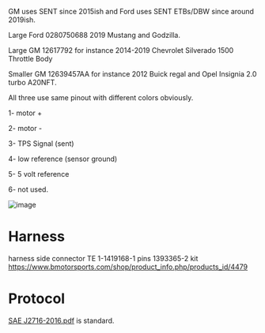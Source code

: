 GM uses SENT since 2015ish and Ford uses SENT ETBs/DBW since around 2019ish.

Large Ford 0280750688 2019 Mustang and Godzilla.

Large GM 12617792 for instance 2014-2019 Chevrolet Silverado 1500 Throttle Body

Smaller GM 12639457AA for instance 2012 Buick regal and Opel Insignia 2.0 turbo A20NFT.

All three use same pinout with different colors obviously.


1- motor +

2- motor -

3- TPS Signal (sent)

4- low reference (sensor ground)

5- 5 volt reference

6- not used.

![image](https://user-images.githubusercontent.com/48498823/201540621-2477aa01-176c-4e65-ba9d-a32ddd1d671a.png)



# Harness

harness side connector TE 1-1419168-1
pins 1393365-2
kit https://www.bmotorsports.com/shop/product_info.php/products_id/4479

# Protocol

[SAE J2716-2016.pdf](https://github.com/rusefi/rusefi_documentation/blob/master/PDFs/SAE%20J2716-2016.pdf) is standard.
